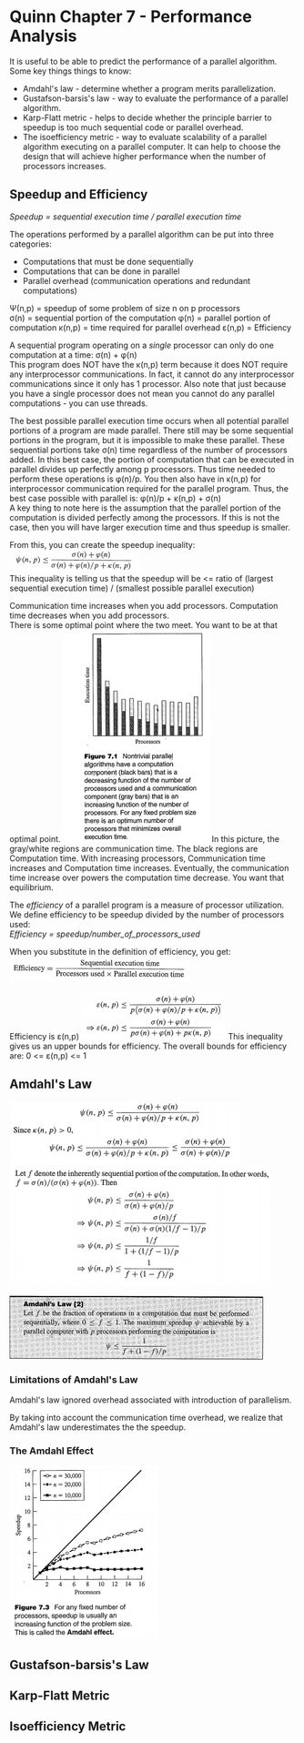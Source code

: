 Quinn Chapter 7 - Performance Analysis
========================================
It is useful to be able to predict the performance of a parallel algorithm.
Some key things things to know:
* Amdahl's law  - determine whether a program merits parallelization.
* Gustafson-barsis's law  - way to evaluate the performance of a parallel algorithm.
* Karp-Flatt metric  - helps to decide whether the principle barrier to speedup is too much sequential code or parallel overhead.
* The isoefficiency metric  - way to evaluate scalability of a parallel algorithm executing on a parallel computer. It can help to choose the design that will achieve higher performance when the number of processors increases.

## Speedup and Efficiency

*Speedup = sequential execution time / parallel execution time*

The operations performed by a parallel algorithm can be put into three categories:
* Computations that must be done sequentially
* Computations that can be done in parallel
* Parallel overhead (communication operations and redundant computations)

Ψ(n,p) = speedup of some problem of size n on p processors   
σ(n) = sequential portion of the computation
φ(n) = parallel portion of computation
κ(n,p) = time required for parallel overhead
ε(n,p) = Efficiency

A sequential program operating on a *single* processor can only do one computation at a time: σ(n) + φ(n)  
This program does NOT have the κ(n,p) term because it does NOT require any interprocessor communications. In fact, it cannot do any interprocessor communications since it only has 1 processor. Also note that just because you have a single processor does not mean you cannot do any parallel computations - you can use threads.

The best possible parallel execution time occurs when all potential parallel portions of a program are made parallel. There still may be some sequential portions in the program, but it is impossible to make these parallel. These sequential portions take σ(n) time regardless of the number of processors added. In this best case, the portion of computation that can be executed in parallel divides up perfectly among p processors. Thus time needed to perform these operations is φ(n)/p. You then also have in κ(n,p) for interprocessor communication required for the parallel program. Thus, the best case possible with parallel is: φ(n)/p + κ(n,p) + σ(n)  
A key thing to note here is the assumption that the parallel portion of the computation is divided perfectly among the processors. If this is not the case, then you will have larger execution time and thus speedup is smaller.

From this, you can create the speedup inequality:  
![](Quinn_ch7/9a9ae5e27fa6d8d8dc6e471fdbf4c665.png)  
This inequality is telling us that the speedup will be <= ratio of (largest sequential execution time) / (smallest possible parallel execution)


Communication time increases when you add processors.   Computation time decreases when you add processors.  
There is some optimal point where the two meet. You want to be at that optimal point.
![](Quinn_ch7/96fb182cc9d08fd34d9dd4e147565e03.png)
In this picture, the gray/white regions are communication time. The black regions are Computation time. With increasing processors, Communication time increases and Computation time increases. Eventually, the communication time increase over powers the computation time decrease. You want that equilibrium.


The *efficiency* of a parallel program is a measure of processor utilization. We define efficiency to be speedup divided by the number of processors used:  
*Efficiency = speedup/number_of_processors_used*  

When you substitute in the definition of efficiency, you get:  
![](Quinn_ch7/d99d454fd5600c29a37210a91cc0bdd5.png)

Efficiency is ε(n,p)
![](Quinn_ch7/5b817f8c4c329b454a489234500bfac7.png)
This inequality gives us an upper bounds for efficiency.
The overall bounds for efficiency are: 0 <= ε(n,p) <= 1

## Amdahl's Law
![](Quinn_ch7/f64f88de9ff7fb6a48b051f88f1a084e.png)
![](Quinn_ch7/1d791c0ebbd61a29f08b817b41b5d772.png)

![](Quinn_ch7/a7b77e9f1e3fcde93156947608911916.png)

### Limitations of Amdahl's Law
Amdahl's law ignored overhead associated with introduction of parallelism.

By taking into account the communication time overhead, we realize that Amdahl's law underestimates the the speedup.
### The Amdahl Effect
![](Quinn_ch7/2cb9b2b6ba45836600749beff2257d5c.png)
## Gustafson-barsis's Law

## Karp-Flatt Metric
## Isoefficiency Metric
